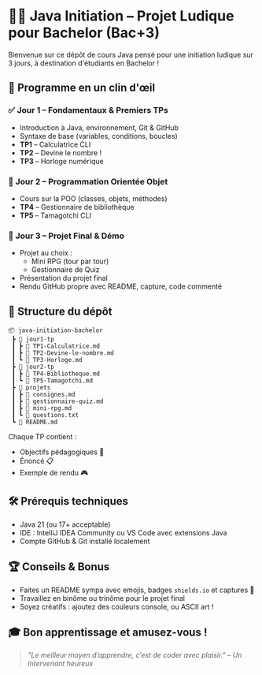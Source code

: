 # 🧑‍🎓 Java Initiation – Projet Ludique pour Bachelor (Bac+3)

Bienvenue sur ce dépôt de cours Java pensé pour une initiation ludique sur 3 jours, à destination d'étudiants en Bachelor !

## 📅 Programme en un clin d'œil

### ✅ Jour 1 – Fondamentaux & Premiers TPs

- Introduction à Java, environnement, Git & GitHub
- Syntaxe de base (variables, conditions, boucles)
- **TP1** – Calculatrice CLI
- **TP2** – Devine le nombre !
- **TP3** – Horloge numérique

### 🧱 Jour 2 – Programmation Orientée Objet

- Cours sur la POO (classes, objets, méthodes)
- **TP4** – Gestionnaire de bibliothèque
- **TP5** – Tamagotchi CLI

### 🚀 Jour 3 – Projet Final & Démo

- Projet au choix :
  - Mini RPG (tour par tour)
  - Gestionnaire de Quiz
- Présentation du projet final
- Rendu GitHub propre avec README, capture, code commenté

## 📁 Structure du dépôt

```
📦 java-initiation-bachelor
 ┣ 📂 jour1-tp
 ┃ ┣ 📜 TP1-Calculatrice.md
 ┃ ┣ 📜 TP2-Devine-le-nombre.md
 ┃ ┗ 📜 TP3-Horloge.md
 ┣ 📂 jour2-tp
 ┃ ┣ 📜 TP4-Bibliotheque.md
 ┃ ┗ 📜 TP5-Tamagotchi.md
 ┣ 📂 projets
 ┃ ┣ 📜 consignes.md
 ┃ ┣ 📜 gestionnaire-quiz.md
 ┃ ┣ 📜 mini-rpg.md
 ┃ ┗ 📜 questions.txt
 ┗ 📜 README.md
```

Chaque TP contient :
- Objectifs pédagogiques 🎯
- Énoncé 📋
- Exemple de rendu 🎮

## 🛠️ Prérequis techniques

- Java 21 (ou 17+ acceptable)
- IDE : IntelliJ IDEA Community ou VS Code avec extensions Java
- Compte GitHub & Git installé localement

## 🏆 Conseils & Bonus

- Faites un README sympa avec emojis, badges `shields.io` et captures 🎨
- Travaillez en binôme ou trinôme pour le projet final
- Soyez créatifs : ajoutez des couleurs console, ou ASCII art !

## 🎓 Bon apprentissage et amusez-vous !

> _"Le meilleur moyen d’apprendre, c’est de coder avec plaisir." – Un intervenant heureux_
